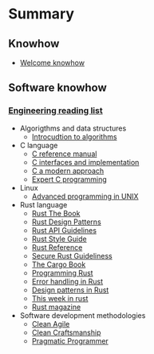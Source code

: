 # Summary

## Knowhow

- [Welcome knowhow](./README.md)

## Software knowhow

### [Engineering reading list](./domains/software/engineering-reading-list/README.md)

- Algorigthms and data structures
    - [Introcudtion to algorithms](./domains/software/engineering-reading-list/algorightms-and-data-structures/introduction-to-algorithms.md)
- C language
    - [C reference manual](./domains/software/engineering-reading-list/c-language/c-reference-manual.md)
    - [C interfaces and implementation](./domains/software/engineering-reading-list/c-language/c-interfaces-and-implementations.md)
    - [C a modern approach](./domains/software/engineering-reading-list/c-language/c-a-modern-approach.md)
    - [Expert C programming](./domains/software/engineering-reading-list/c-language/expert-c-programming.md)
- Linux
    - [Advanced programming in UNIX](./domains/software/engineering-reading-list/linux/advanced-programming-in-unix.md)
- Rust language
    - [Rust The Book](./domains/software/engineering-reading-list/rust-lang/rust-the-book.md)
    - [Rust Design Patterns](./domains/software/engineering-reading-list/rust-lang/rust-design-patterns.md)
    - [Rust API Guidelines](./domains/software/engineering-reading-list/rust-lang/rust-api-guidelines.md)
    - [Rust Style Guide](./domains/software/engineering-reading-list/rust-lang/the-rust-style-guide.md)
    - [Rust Reference](./domains/software/engineering-reading-list/rust-lang/rust-reference.md)
    - [Secure Rust Guideliness](./domains/software/engineering-reading-list/rust-lang/secure-rust-guidelines.md)
    - [The Cargo Book](./domains/software/engineering-reading-list/rust-lang/the-cargo-book.md)
    - [Programming Rust](./domains/software/engineering-reading-list/rust-lang/programming-rust.md)
    - [Error handling in Rust](./domains/software/engineering-reading-list/rust-lang/error-handling-in-rust.md)
    - [Design patterns in Rust](./domains/software/engineering-reading-list/rust-lang/design-patterns-in-rust.md)
    - [This week in rust](./domains/software/engineering-reading-list/rust-lang/this-week-in-rust.md) 
    - [Rust magazine](./domains/software/engineering-reading-list/rust-lang/rust-magazine.md)
- Software development methodologies
    - [Clean Agile](./domains/software/engineering-reading-list/software-development-methodologies/clean-agile.md)
    - [Clean Craftsmanship](./domains/software/engineering-reading-list/software-development-methodologies/clean-craftsmanship.md)
    - [Pragmatic Programmer](./domains/software/engineering-reading-list/software-development-methodologies/pragmatic-programmer.md)


